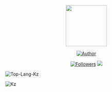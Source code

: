 <p align="center"><img src="https://avatars.githubusercontent.com/u/80184758?s=400&u=c8438113ec47d10f58e51934c129459dcb3b876a&v=4"width="128" height="128"/></p>
<p align="center">
<a href="https://github.com/jhosuaarch"><img title="Author" src="https://img.shields.io/badge/Author-jhosuaarch-green.svg?style=for-the-badge&logo=github"></a>
</p>
<p align="center">
<a href="https://github.com/jhosuaarch/followers"><img title="Followers" src="https://img.shields.io/github/followers/jhosuaarch?color=blue&style=flat-square"></a>
<img src="https://komarev.com/ghpvc/?username=jhosuaarch"/>
</p>

![Top-Lang-Kz](https://github-readme-stats.vercel.app/api?username=jhosuaarch&show_icons=true&theme=default)

![Kz](https://github-readme-stats.vercel.app/api/top-langs/?username=jhosuaarch&layout=compact)
